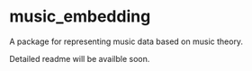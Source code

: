 # music_embedding
A package for representing music data based on music theory.

Detailed readme will be availble soon.
